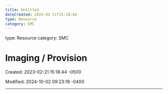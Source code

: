 ```yaml
---
title: Untitled
dateCreated: 2023-02-21T15:18:44
type: Resource
category: SMC
---
```

type: Resource
category: SMC

# Imaging / Provision

Created: 2023-02-21 15:18:44 -0500

Modified: 2024-10-02 09:23:18 -0400

---



